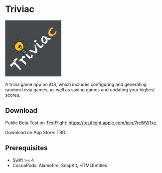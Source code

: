 # Triviac
![](https://github.com/anya-ji/triviac/blob/master/Triviac-proj/Triviac/Assets.xcassets/AppIcon.appiconset/Group%202180h.jpg)

A trivia game app on iOS, which includes configuring and generating random trivia games, as well as saving games and updating your highest scores.

## Download

Public Beta Test on TestFlight: https://testflight.apple.com/join/7rcWW1xe.

Download on App Store: TBD.

## Prerequisites

* Swift >= 4
* CocoaPods: Alamofire, SnapKit, HTMLEntities 
